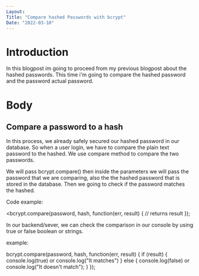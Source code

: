 ```yaml
---
Layout:
Title: "Compare hashed Passwords with bcrypt"
Date: "2022-03-10"
---
```


# Introduction

In this blogpost im going to proceed from my previous blogpost about the hashed passwords. This time i'm going to compare the hashed password and the password actual password.

# Body

## Compare a password to a hash

In this process, we already safely secured our hashed password in our database. So when a user login, we have to compare the plain text password to the hashed. We use compare method to compare the two passwords.

We will pass bcrypt.compare() then inside the parameters we will pass the password that we are comparing, also the the hashed password that is stored in the database. Then we going to check if the password matches the hashed.

Code example:

<bcrypt.compare(password, hash, function(err, result) {
  // returns result
});

In our backend/sever, we can check the comparison in our console by using true or false boolean or strings.

example:

bcrypt.compare(password, hash, function(err, result) {
  if (result) {
    console.log(true) or console.log("It matches")
  }
  else {
    console.log(false) or console.log("It doesn't match");
  }
});

